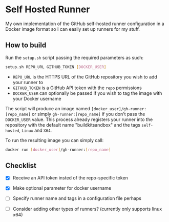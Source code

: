 # Self Hosted Runner

My own implementation of the GitHub self-hosted runner configuration in a
Docker image format so I can easily set up runners for my stuff.

## How to build

Run the `setup.sh` script passing the required parameters as such:

```bash
setup.sh REPO_URL GITHUB_TOKEN [DOCKER_USER]
```

- `REPO_URL` is the HTTPS URL of the GitHub repository you wish to add your runner to
- `GITHUB_TOKEN` is a GitHub API token with the `repo` permissions
- `DOCKER_USER` can optionally be passed if you wish to tag the image with your Docker username

The script will produce an image named `[docker_user]/gh-runner:[repo_name]` or simply `gh-runner:[repo_name]` if you don't pass the `DOCKER_USER` value. This process already registers your runner into the repository with the default name "buildkitsandbox" and the tags `self-hosted`, `Linux` and `X64`.

To run the resulting image you can simply call:

```bash
docker run [docker_user]/gh-runner:[repo_name]
```

## Checklist

* [X] Receive an API token insted of the repo-specific token

* [X] Make optional parameter for docker username

* [ ] Specify runner name and tags in a configuration file perhaps

* [ ] Consider adding other types of runners? (currently only supports linux x64)
